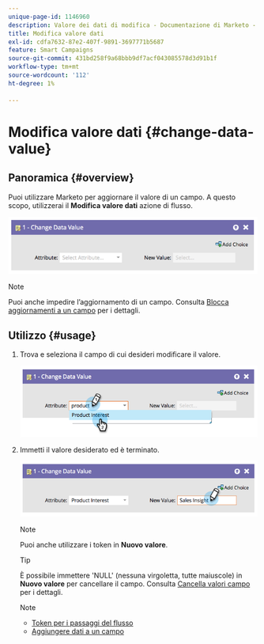 ```yaml
---
unique-page-id: 1146960
description: Valore dei dati di modifica - Documentazione di Marketo - Documentazione del prodotto
title: Modifica valore dati
exl-id: cdfa7632-87e2-407f-9891-3697771b5687
feature: Smart Campaigns
source-git-commit: 431bd258f9a68bbb9df7acf043085578d3d91b1f
workflow-type: tm+mt
source-wordcount: '112'
ht-degree: 1%

---
```


# Modifica valore dati {#change-data-value}

## Panoramica {#overview}

Puoi utilizzare Marketo per aggiornare il valore di un campo. A questo scopo, utilizzerai il **Modifica valore dati** azione di flusso.

![](assets/image2014-9-22-11-3a15-3a34.png)

>[!NOTE]
>
>Puoi anche impedire l’aggiornamento di un campo. Consulta [Blocca aggiornamenti a un campo](/help/marketo/product-docs/administration/field-management/block-updates-to-a-field.md) per i dettagli.

## Utilizzo {#usage}

1. Trova e seleziona il campo di cui desideri modificare il valore.

   ![](assets/image2014-9-22-11-3a18-3a29.png)

1. Immetti il valore desiderato ed è terminato.

   ![](assets/image2014-9-22-11-3a18-3a38.png)

   >[!NOTE]
   >
   >Puoi anche utilizzare i token in **Nuovo valore**.

   >[!TIP]
   >
   >È possibile immettere &#39;NULL&#39; (nessuna virgoletta, tutte maiuscole) in **Nuovo valore** per cancellare il campo. Consulta [Cancella valori campo](/help/marketo/product-docs/core-marketo-concepts/smart-campaigns/flow-actions/change-data-value/clear-field-values.md) per i dettagli.

   >[!NOTE]
   >
   >* [Token per i passaggi del flusso](/help/marketo/product-docs/core-marketo-concepts/smart-campaigns/flow-actions/use-tokens-in-flow-steps.md)
   >* [Aggiungere dati a un campo](/help/marketo/product-docs/core-marketo-concepts/smart-campaigns/flow-actions/append-data-to-a-field.md)
